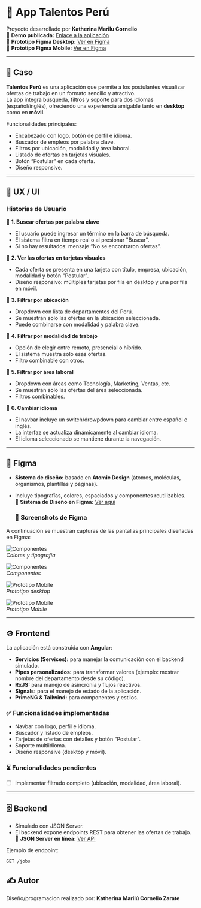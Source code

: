 # 🌟 App Talentos Perú

Proyecto desarrollado por **Katherina Marilu Cornelio**  
🔗 **Demo publicada:** [Enlace a la aplicación](https://app-talentos-peru.netlify.app/)  
🎨 **Prototipo Figma Desktop:** [Ver en Figma](https://www.figma.com/proto/0iQnhaVxOVcNuloOLEyAJN/Talentos-Peru?node-id=46-149&t=Ris1lE3qGowsCrlZ-1&scaling=scale-down&content-scaling=fixed&page-id=46%3A148&starting-point-node-id=46%3A149)  
📱 **Prototipo Figma Mobile:** [Ver en Figma](https://www.figma.com/proto/0iQnhaVxOVcNuloOLEyAJN/Talentos-Peru?node-id=60-292&p=f&t=lAiGoPANodDeDHfG-1&scaling=scale-down&content-scaling=fixed&page-id=60%3A291&starting-point-node-id=60%3A292)

---

## 📌 Caso

**Talentos Perú** es una aplicación que permite a los postulantes visualizar ofertas de trabajo en un formato sencillo y atractivo.  
La app integra búsqueda, filtros y soporte para dos idiomas (español/inglés), ofreciendo una experiencia amigable tanto en **desktop** como en **móvil**.

Funcionalidades principales:

- Encabezado con logo, botón de perfil e idioma.
- Buscador de empleos por palabra clave.
- Filtros por ubicación, modalidad y área laboral.
- Listado de ofertas en tarjetas visuales.
- Botón “Postular” en cada oferta.
- Diseño responsive.

---

## 🎯 UX / UI

### Historias de Usuario

🔹 **1. Buscar ofertas por palabra clave**

- El usuario puede ingresar un término en la barra de búsqueda.
- El sistema filtra en tiempo real o al presionar "Buscar".
- Si no hay resultados: mensaje “No se encontraron ofertas”.

🔹 **2. Ver las ofertas en tarjetas visuales**

- Cada oferta se presenta en una tarjeta con título, empresa, ubicación, modalidad y botón "Postular".
- Diseño responsivo: múltiples tarjetas por fila en desktop y una por fila en móvil.

🔹 **3. Filtrar por ubicación**

- Dropdown con lista de departamentos del Perú.
- Se muestran solo las ofertas en la ubicación seleccionada.
- Puede combinarse con modalidad y palabra clave.

🔹 **4. Filtrar por modalidad de trabajo**

- Opción de elegir entre remoto, presencial o híbrido.
- El sistema muestra solo esas ofertas.
- Filtro combinable con otros.

🔹 **5. Filtrar por área laboral**

- Dropdown con áreas como Tecnología, Marketing, Ventas, etc.
- Se muestran solo las ofertas del área seleccionada.
- Filtros combinables.

🔹 **6. Cambiar idioma**

- El navbar incluye un switch/drowpdown para cambiar entre español e inglés.
- La interfaz se actualiza dinámicamente al cambiar idioma.
- El idioma seleccionado se mantiene durante la navegación.

---

## 🎨 Figma

- **Sistema de diseño:** basado en **Atomic Design** (átomos, moléculas, organismos, plantillas y páginas).
- Incluye tipografías, colores, espaciados y componentes reutilizables.  
  🔗 **Sistema de Diseño en Figma:** [Ver aquí](https://www.figma.com/design/0iQnhaVxOVcNuloOLEyAJN/Talentos-Peru?node-id=1-2&t=d7FP2RtaxtSqafI9-1)

  ### 📸 Screenshots de Figma

A continuación se muestran capturas de las pantallas principales diseñadas en Figma:

![Componentes](./docs/colores-tipografia.png)  
_Colores y tipografia_

![Componentes](./docs/componentes.png)  
_Componentes_

![Prototipo Mobile](./docs/desktop-app.png)  
_Prototipo desktop_

![Prototipo Mobile](./docs/mobile-app.png)  
_Prototipo Mobile_

---

## ⚙️ Frontend

La aplicación está construida con **Angular**:

- **Servicios (Services):** para manejar la comunicación con el backend simulado.
- **Pipes personalizados:** para transformar valores (ejemplo: mostrar nombre del departamento desde su código).
- **RxJS:** para manejo de asincronía y flujos reactivos.
- **Signals:** para el manejo de estado de la aplicación.
- **PrimeNG & Tailwind:** para componentes y estilos.

### ✅ Funcionalidades implementadas

- Navbar con logo, perfil e idioma.
- Buscador y listado de empleos.
- Tarjetas de ofertas con detalles y botón “Postular”.
- Soporte multiidioma.
- Diseño responsive (desktop y móvil).

### ⏳ Funcionalidades pendientes

- [ ] Implementar filtrado completo (ubicación, modalidad, área laboral).

---

## 🗄️ Backend

- Simulado con JSON Server.
- El backend expone endpoints REST para obtener las ofertas de trabajo.  
  🔗 **JSON Server en línea:** [Ver API](https://talentos-peru-mock-server.onrender.com/jobs)

Ejemplo de endpoint:

```bash
GET /jobs
```

## ✍️ Autor

Diseño/programacion realizado por: **Katherina Marilú Cornelio Zarate**
